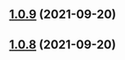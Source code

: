 ## [1.0.9](https://github.com/wow-actions/delete-stale-releases/compare/v1.0.8...v1.0.9) (2021-09-20)

## [1.0.8](https://github.com/wow-actions/delete-stale-releases/compare/v1.0.7...v1.0.8) (2021-09-20)
